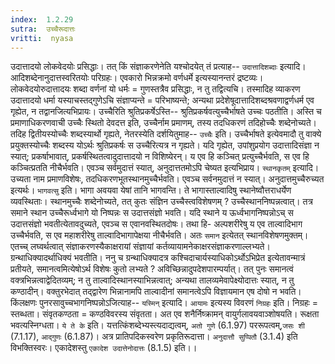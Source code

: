 ```yaml
---
index:  1.2.29
sutra:  उच्चैरूदात्तः
vritti:  nyasa
---
```


उदात्तादयो लोकवेदयोः प्रसिद्धाः। तत् किं संज्ञाकरणेनेति यश्चोदयेत् तं
प्रत्याह-- `उदात्तादिशब्दाः` इत्यादि। आदिशब्देनानुदात्तस्वरितयोः परिग्रहः।
एवकारो भिन्नक्रमो वर्णधर्मे इत्यस्यानन्तरं द्रष्टव्यः। लोकवेदयोरुदात्तादयः शब्दा वर्णनां यो धर्मः = गुणस्तत्रैव प्रसिद्धाः, न तु तद्वित्यचि। तस्मादिह व्याकरण उदात्तादयो धर्मा यस्याचस्तद्गुणेऽचि संज्ञाप्यन्ते = परिभाष्यन्ते; अन्यथा प्रदेशेषूदात्तादिशब्दश्रवणाद्वर्णधर्म एव गृह्येत, न तद्वानजित्यभिप्रायः।
उच्चैरिति श्रुतिप्रकर्षेऽस्ति-- श्रुतिप्रकर्षवत्युच्चैर्भाषते उच्चः पठतीति। अस्ति च प्रमाणाधिकरणवाची उच्चैः स्थितो देवदत्त इति, उच्चैर्नाम प्रमाणम्, तस्य तदधिकरणं तदिहोच्चैः शब्देनोच्यते। तदिह द्वितीयस्योच्चैः शब्दस्यार्थो गृह्यते, नेतरस्येति दर्शयितुमाह-- `उच्चैः` इति। उच्चैर्भाषते इत्येवमादौ तु वाक्ये प्रयुक्तस्योच्चैः शब्दस्य योऽर्थः श्रुतिप्रकर्षः स उच्चैरित्यत्र न गृह्यते। यदि
गृह्येत, उपांशुप्रयोग उदात्तादिसंज्ञा न स्यात्; प्रकर्षाभावात्, प्रकर्षस्थितत्वादुदात्तादयो न विशिष्येरन्। य एव हि कञ्चित् प्रत्युच्चैर्भवति, स एव हि कञ्चित्प्रतति नीचैर्भवति। एवञ्च सर्वमुदात्तं स्यात्, अनुदात्ततमोऽपि चेष्यत इत्यभिप्राय।
`स्थानकृतम्` इत्यादि। उच्यता नाम प्रमाणविशेषः, तदधिकरणभूतस्थानमुच्चैर्भवति। एवञ्च सर्वनमुदात्तं न स्यात्। अनुदात्तमुच्चैरुच्यत इत्यर्थः।
`भागवत्सु` इति। भागा अवयवा येषां तानि भागवन्ति। ते भागास्ताल्वादिषु स्थानेष्वौत्तराधर्येण व्यवस्थिताः। स्थानमुच्चैः शब्देनोच्यते, तत् कुतः संज्ञिन उच्चैस्त्वविशेषणम् ? उच्चैस्थाननिष्पन्नत्वात्। तत्र समाने स्थान उच्चैरूर्ध्वभागे यो
निष्पन्नः स उदात्तसंज्ञो भवति। यदि स्थाने य ऊर्ध्वभागनिष्पन्नोऽच् स उदात्तसंज्ञो भवतीत्येतावदुच्यते, एवञ्च स एवानवस्थितदोषः। तथा हि- अल्पशरीरेषु य एव ताल्वादिभाग उच्चैर्भवति, स एव महाशरीरेषु ताल्वादिभागापेक्षया नीचैर्भवति। अतः `समान` इत्येतत् स्थानविशेषणमुक्तम्। एतच्च् लघ्वर्थत्वात् संज्ञाकरणस्यैकाक्षरायां संज्ञायां कर्तव्यायामनेकाक्षरसंज्ञाकरणाल्लभ्यते। ग्रन्थाधिक्यादर्थाधिक्यं भवतीति। ननु च ग्रन्थाधिक्यादत्र कश्चिदाचार्यस्याधिकोऽर्थोऽभिप्रेत इत्येतावन्मात्रं प्रतीयते, समानत्वमित्येषोऽर्थ विशेषः कुतो लभ्यते ? अविच्छिन्नादुपदेशपारम्पर्यात्। तत् पुनः समानत्वं वक्त्रभिन्नत्वाद्वेदितव्यम्; न तु ताल्वादिस्थानस्याभिन्नत्वात्; अन्यथा तालव्यमेवापेक्ष्योदात्तः स्यात्, न तु कण्ठादीन्। वक्तुरभेदात् तद्द्वारेण भिन्नानामपि ताल्वादीनां समानत्वेऽपि विज्ञायमान एष दोषो न भवति। किंलक्षणः पुनरसावुच्चभागनिष्पन्नोऽजित्याह-- `यस्मिन्` इत्यादि। `आयामः` इत्यस्य विवरणं `निग्रहः` इति। निग्रहः = स्तब्धता। संवृतकण्ठता = कण्ठविवरस्य संवृतता। अत एव शनैर्निष्क्रामन् वायुर्गलावयवाञ्शोषयति। रूक्षता भवत्यस्निग्धता।
`ये ते के` इति। यत्तत्किंशब्देभ्यस्त्यदाद्यत्वम्, `अतो गुणे` (6.1.97) पररूपत्वम्,`जसः शी` (7.1.17), `आद्गुणः` (6.1.87)। अत्र प्रातिपदिकस्वरेण प्रकृतिरूदात्ता। `अनुदात्तौ सुप्पितौ` (3.1.4) इति विभक्तिस्वरः। एकादेशस्तु `एकादेश उदात्तेनोदात्तः` (8.1.5) इति।।

